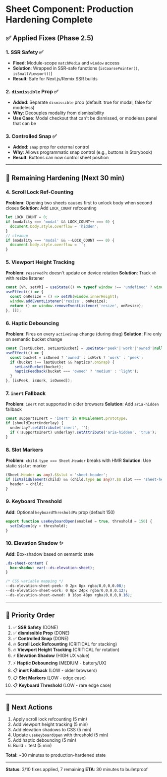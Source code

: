 # Sheet Component: Production Hardening Complete

## ✅ Applied Fixes (Phase 2.5)

### 1. SSR Safety ✅
- **Fixed**: Module-scope `matchMedia` and `window` access
- **Solution**: Wrapped in SSR-safe functions (`isCoarsePointer()`, `isSmallViewport()`)
- **Result**: Safe for Next.js/Remix SSR builds

### 2. `dismissible` Prop ✅
- **Added**: Separate `dismissible` prop (default: true for modal, false for modeless)
- **Why**: Decouples modality from dismissibility
- **Use Case**: Modal checkout that can't be dismissed, or modeless panel that can be

### 3. Controlled Snap ✅
- **Added**: `snap` prop for external control
- **Why**: Allows programmatic snap control (e.g., buttons in Storybook)
- **Result**: Buttons can now control sheet position

---

## 🚧 Remaining Hardening (Next 30 min)

### 4. Scroll Lock Ref-Counting
**Problem**: Opening two sheets causes first to unlock body when second closes
**Solution**: Add `LOCK_COUNT` refcounting
```typescript
let LOCK_COUNT = 0;
if (modality === 'modal' && LOCK_COUNT++ === 0) {
  document.body.style.overflow = 'hidden';
}
// cleanup
if (modality === 'modal' && --LOCK_COUNT === 0) {
  document.body.style.overflow = '';
}
```

### 5. Viewport Height Tracking
**Problem**: `reservedPx` doesn't update on device rotation
**Solution**: Track `vh` with resize listener
```typescript
const [vh, setVh] = useState(() => typeof window !== 'undefined' ? window.innerHeight : 0);
useEffect(() => {
  const onResize = () => setVh(window.innerHeight);
  window.addEventListener('resize', onResize);
  return () => window.removeEventListener('resize', onResize);
}, []);
```

### 6. Haptic Debouncing
**Problem**: Fires on every `activeSnap` change (during drag)
**Solution**: Fire only on semantic bucket change
```typescript
const [lastBucket, setLastBucket] = useState<'peek'|'work'|'owned'|null>(null);
useEffect(() => {
  const bucket = isOwned ? 'owned' : isWork ? 'work' : 'peek';
  if (bucket !== lastBucket && haptics?.onSnap) {
    setLastBucket(bucket);
    hapticFeedback(bucket === 'owned' ? 'medium' : 'light');
  }
}, [isPeek, isWork, isOwned]);
```

### 7. `inert` Fallback
**Problem**: `inert` not supported in older browsers
**Solution**: Add `aria-hidden` fallback
```typescript
const supportsInert = 'inert' in HTMLElement.prototype;
if (shouldInertUnderlay) {
  underlay?.setAttribute('inert', '');
  if (!supportsInert) underlay?.setAttribute('aria-hidden', 'true');
}
```

### 8. Slot Markers
**Problem**: `child.type === Sheet.Header` breaks with HMR
**Solution**: Use static `$$slot` marker
```typescript
(Sheet.Header as any).$$slot = 'sheet-header';
if (isValidElement(child) && (child.type as any)?.$$ slot === 'sheet-header') {
  header = child;
}
```

### 9. Keyboard Threshold
**Add**: Optional `keyboardThresholdPx` prop (default 150)
```typescript
export function useKeyboardOpen(enabled = true, threshold = 150) {
  setIsOpen(dy > threshold);
}
```

### 10. Elevation Shadow ✨
**Add**: Box-shadow based on semantic state
```css
.ds-sheet-content {
  box-shadow: var(--ds-elevation-sheet);
}

/* CSS variable mapping */
--ds-elevation-sheet-peek: 0 2px 8px rgba(0,0,0,0.08);
--ds-elevation-sheet-work: 0 8px 24px rgba(0,0,0,0.12);
--ds-elevation-sheet-owned: 0 16px 48px rgba(0,0,0,0.16);
```

---

## 🎯 Priority Order

1. ✅ **SSR Safety** (DONE)
2. ✅ **dismissible Prop** (DONE)
3. ✅ **Controlled Snap** (DONE)
4. 🔥 **Scroll Lock Refcounting** (CRITICAL for stacking)
5. 🔥 **Viewport Height Tracking** (CRITICAL for rotation)
6. ⚡ **Elevation Shadow** (HIGH UX value)
7. ⚡ **Haptic Debouncing** (MEDIUM - battery/UX)
8. 📋 **inert Fallback** (LOW - older browsers)
9. 📋 **Slot Markers** (LOW - edge case)
10. 📋 **Keyboard Threshold** (LOW - rare edge case)

---

## 🚀 Next Actions

1. Apply scroll lock refcounting (5 min)
2. Add viewport height tracking (5 min)
3. Add elevation shadows to CSS (5 min)
4. Update `useKeyboardOpen` with threshold (5 min)
5. Add haptic debouncing (5 min)
6. Build + test (5 min)

**Total**: ~30 minutes to production-hardened state

---

**Status**: 3/10 fixes applied, 7 remaining
**ETA**: 30 minutes to bulletproof
